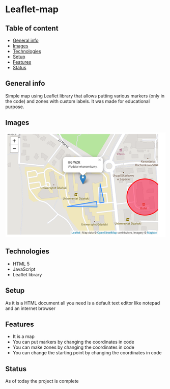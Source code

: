 # Leaflet-map

## Table of content
* [General info](#General-info)
* [Images](#Images)
* [Technologies](#Technologies)
* [Setup](#Setup)
* [Features](#Features)
* [Status](#Status)

## General info
Simple map using Leaflet library that allows putting various markers (only in the code) and zones with custom labels. It was made for educational purpose.

## Images
![Image](./Pictures/1.PNG)

## Technologies
* HTML 5
* JavaScript
* Leaflet library

## Setup
As it is a HTML document all you need is a default text editor like notepad and an internet browser

## Features
* It is a map
* You can put markers by changing the coordinates in code
* You can make zones by changing the coordinates in code
* You can change the starting point by changing the coordinates in code

## Status
As of today the project is complete
